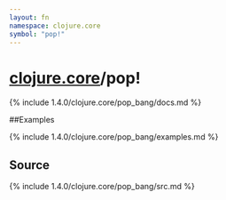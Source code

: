 ```yaml
---
layout: fn
namespace: clojure.core
symbol: "pop!"
---
```


# [clojure.core](../)/pop!

{% include 1.4.0/clojure.core/pop_bang/docs.md %}

##Examples

{% include 1.4.0/clojure.core/pop_bang/examples.md %}
## Source
{% include 1.4.0/clojure.core/pop_bang/src.md %}

